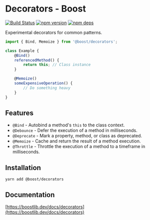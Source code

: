 # Decorators - Boost

[![Build Status](https://github.com/milesj/boost/workflows/Build/badge.svg)](https://github.com/milesj/boost/actions?query=branch%3Amaster)
[![npm version](https://badge.fury.io/js/%40boost%decorators.svg)](https://www.npmjs.com/package/@boost/decorators)
[![npm deps](https://david-dm.org/milesj/boost.svg?path=packages/decorators)](https://www.npmjs.com/package/@boost/decorators)

Experimental decorators for common patterns.

```ts
import { Bind, Memoize } from '@boost/decorators';

class Example {
	@Bind()
	referencedMethod() {
		return this; // Class instance
	}

	@Memoize()
	someExpensiveOperation() {
		// Do something heavy
	}
}
```

## Features

- `@Bind` - Autobind a method's `this` to the class context.
- `@Debounce` - Defer the execution of a method in milliseconds.
- `@Deprecate` - Mark a property, method, or class as deprecated.
- `@Memoize` - Cache and return the result of a method execution.
- `@Throttle` - Throttle the execution of a method to a timeframe in milliseconds.

## Installation

```
yarn add @boost/decorators
```

## Documentation

[https://boostlib.dev/docs/decorators](https://boostlib.dev/docs/decorators)
